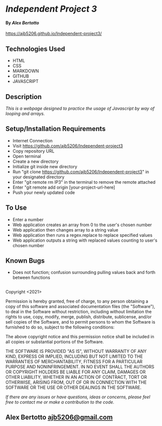 # _Independent Project 3_

#### By _**Alex Bertotto**_
https://ajb5206.github.io/Independent-project3/

## Technologies Used

* HTML
* CSS
* MARKDOWN
* GITHUB
* JAVASCRIPT

## Description

_This is a webpage designed to practice the usage of Javascript by way of looping and arrays._

## Setup/Installation Requirements

* Internet Connection
* Visit https://github.com/ajb5206/Independent-project3
* Copy repository URL
* Open terminal
* Create a new directory
* Initialize git inside new directory
* Run "git clone https://github.com/ajb5206/Independent-project3" in your designated directory
* Enter "git remote rm IP3" in the terminal to remove the remote attached
* Enter "git remote add origin [your-project-url-here]
* Push your newly updated code

## To Use
* Enter a number
* Web application creates an array from 0 to the user's chosen number
* Web application then changes array to a string value
* Web application then runs a regex.replace to replace specified values
* Web application outputs a string with replaced values counting to user's chosen number

## Known Bugs

* Does not function; confusion surrounding pulling values back and forth between functions

## 
Copyright <2021> <MIT>

Permission is hereby granted, free of charge, to any person obtaining a copy of this software and associated documentation files (the "Software"), to deal in the Software without restriction, including without limitation the rights to use, copy, modify, merge, publish, distribute, sublicense, and/or sell copies of the Software, and to permit persons to whom the Software is furnished to do so, subject to the following conditions:

The above copyright notice and this permission notice shall be included in all copies or substantial portions of the Software.

THE SOFTWARE IS PROVIDED "AS IS", WITHOUT WARRANTY OF ANY KIND, EXPRESS OR IMPLIED, INCLUDING BUT NOT LIMITED TO THE WARRANTIES OF MERCHANTABILITY, FITNESS FOR A PARTICULAR PURPOSE AND NONINFRINGEMENT. IN NO EVENT SHALL THE AUTHORS OR COPYRIGHT HOLDERS BE LIABLE FOR ANY CLAIM, DAMAGES OR OTHER LIABILITY, WHETHER IN AN ACTION OF CONTRACT, TORT OR OTHERWISE, ARISING FROM, OUT OF OR IN CONNECTION WITH THE SOFTWARE OR THE USE OR OTHER DEALINGS IN THE SOFTWARE.

_If there are any issues or have questions, ideas or concerns, please feel free to contact me or make a contribution to the code._

## Alex Bertotto ajb5206@gmail.com